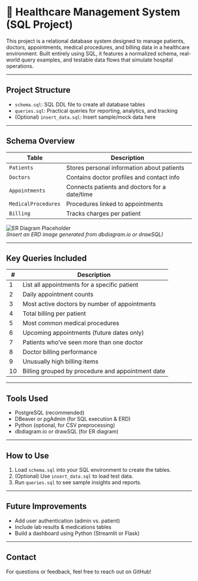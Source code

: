 # 🏥 Healthcare Management System (SQL Project)

This project is a relational database system designed to manage patients, doctors, appointments, medical procedures, and billing data in a healthcare environment. Built entirely using SQL, it features a normalized schema, real-world query examples, and testable data flows that simulate hospital operations.

---

## Project Structure

- `schema.sql`: SQL DDL file to create all database tables
- `queries.sql`: Practical queries for reporting, analytics, and tracking
- (Optional) `insert_data.sql`: Insert sample/mock data here

---

## Schema Overview

| Table               | Description                                     |
|--------------------|-------------------------------------------------|
| `Patients`          | Stores personal information about patients      |
| `Doctors`           | Contains doctor profiles and contact info       |
| `Appointments`      | Connects patients and doctors for a date/time   |
| `MedicalProcedures` | Procedures linked to appointments               |
| `Billing`           | Tracks charges per patient                      |

![ER Diagram Placeholder](#)  
*(Insert an ERD image generated from dbdiagram.io or drawSQL)*

---

## Key Queries Included

| # | Description                                         |
|---|-----------------------------------------------------|
| 1 | List all appointments for a specific patient        |
| 2 | Daily appointment counts                            |
| 3 | Most active doctors by number of appointments       |
| 4 | Total billing per patient                           |
| 5 | Most common medical procedures                      |
| 6 | Upcoming appointments (future dates only)           |
| 7 | Patients who’ve seen more than one doctor           |
| 8 | Doctor billing performance                          |
| 9 | Unusually high billing items                        |
| 10| Billing grouped by procedure and appointment date   |

---

## Tools Used

- PostgreSQL (recommended)
- DBeaver or pgAdmin (for SQL execution & ERD)
- Python (optional, for CSV preprocessing)
- dbdiagram.io or drawSQL (for ER diagram)

---

## How to Use

1. Load `schema.sql` into your SQL environment to create the tables.
2. (Optional) Use `insert_data.sql` to load test data.
3. Run `queries.sql` to see sample insights and reports.

---

## Future Improvements

- Add user authentication (admin vs. patient)
- Include lab results & medications tables
- Build a dashboard using Python (Streamlit or Flask)

---

## Contact

For questions or feedback, feel free to reach out on GitHub!
